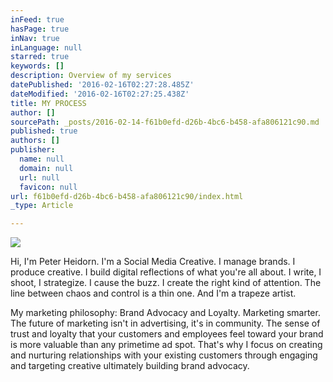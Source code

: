 ```yaml
---
inFeed: true
hasPage: true
inNav: true
inLanguage: null
starred: true
keywords: []
description: Overview of my services
datePublished: '2016-02-16T02:27:28.485Z'
dateModified: '2016-02-16T02:27:25.438Z'
title: MY PROCESS
author: []
sourcePath: _posts/2016-02-14-f61b0efd-d26b-4bc6-b458-afa806121c90.md
published: true
authors: []
publisher:
  name: null
  domain: null
  url: null
  favicon: null
url: f61b0efd-d26b-4bc6-b458-afa806121c90/index.html
_type: Article

---
```

![](https://the-grid-user-content.s3-us-west-2.amazonaws.com/e2a556c0-c353-416b-acfa-071c4e621ee2.jpg)

Hi, I'm Peter Heidorn.  I'm a Social Media Creative.  I manage brands.  I produce creative.  I build digital reflections of what you're all about. I write, I shoot, I strategize. I cause the buzz. I create the right kind of attention. The line between chaos and control is a thin one. And I'm a trapeze artist.  

My marketing philosophy: Brand Advocacy and Loyalty. Marketing smarter. The future of marketing isn't in advertising, it's in community. The sense of trust and loyalty that your customers and employees feel toward your brand is more valuable than any primetime ad spot. That's why I focus on creating and nurturing relationships with your existing customers through engaging and targeting creative ultimately building brand advocacy.